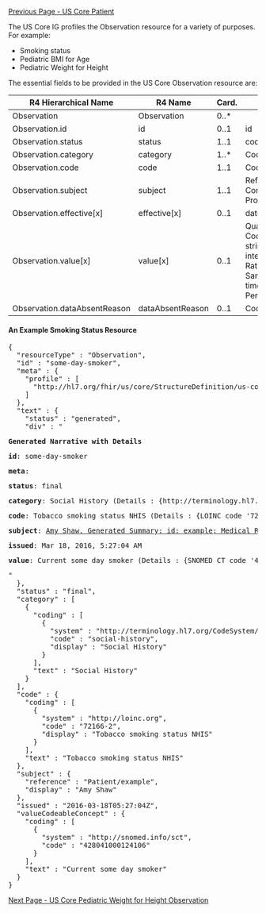 <!-- USCorePediatricBMIforAgeObservation.md {% comment %}
*****************************************************************************************
*                            WARNING: DO NOT EDIT THIS FILE                             *
*                                                                                       *
* This file is generated by SUSHI. Any edits you make to this file will be overwritten. *
*                                                                                       *
* To change the contents of this file, edit the original source file at:                *
* ig-data/input/pagecontent/DataMapping/USCorePediatricBMIforAgeObservation.md          *
*****************************************************************************************
{% endcomment %} -->
[Previous Page - US Core Patient](USCorePatient.html)

The US Core IG profiles the Observation resource for a variety of purposes. For example:
- Smoking status
- Pediatric BMI for Age
- Pediatric Weight for Height

The essential fields to be provided in the US Core Observation resource are:

| R4 Hierarchical Name         | R4 Name          | Card. | Type                                                                                                   |
|------------------------------|------------------|-------|--------------------------------------------------------------------------------------------------------|
| Observation                  | Observation      | 0..*  |                                                                                                        |
| Observation.id               | id               | 0..1  | id                                                                                                     |
| Observation.status           | status           | 1..1  | code                                                                                                   |
| Observation.category         | category         | 1..*  | CodeableConcept                                                                                        |
| Observation.code             | code             | 1..1  | CodeableConcept                                                                                        |
| Observation.subject          | subject          | 1..1  | Reference(US Core Patient Profile)                                                                     |
| Observation.effective[x]     | effective[x]     | 0..1  | dateTime, Period                                                                                       |
| Observation.value[x]         | value[x]         | 0..1  | Quantity, CodeableConcept, string, boolean, integer, Range, Ratio, SampledData, time, dateTime, Period |
| Observation.dataAbsentReason | dataAbsentReason | 0..1  | CodeableConcept                                                                                        |


#### An Example Smoking Status Resource

<pre>
{
  "resourceType" : "Observation",
  "id" : "some-day-smoker",
  "meta" : {
    "profile" : [
      "http://hl7.org/fhir/us/core/StructureDefinition/us-core-smokingstatus"
    ]
  },
  "text" : {
    "status" : "generated",
    "div" : "<div xmlns=\"http://www.w3.org/1999/xhtml\"><p><b>Generated Narrative with Details</b></p><p><b>id</b>: some-day-smoker</p><p><b>meta</b>: </p><p><b>status</b>: final</p><p><b>category</b>: Social History <span style=\"background: LightGoldenRodYellow\">(Details : {http://terminology.hl7.org/CodeSystem/observation-category code 'social-history' = 'Social History', given as 'Social History'})</span></p><p><b>code</b>: Tobacco smoking status NHIS <span style=\"background: LightGoldenRodYellow\">(Details : {LOINC code '72166-2' = 'Tobacco smoking status NHIS', given as 'Tobacco smoking status NHIS'})</span></p><p><b>subject</b>: <a href=\"Patient-example.html\">Amy Shaw. Generated Summary: id: example; Medical Record Number = 1032702 (USUAL); active; Amy V. Shaw ; ph: 555-555-5555(HOME), amy.shaw@example.com; gender: female; birthDate: Feb 20, 2007</a></p><p><b>issued</b>: Mar 18, 2016, 5:27:04 AM</p><p><b>value</b>: Current some day smoker <span style=\"background: LightGoldenRodYellow\">(Details : {SNOMED CT code '428041000124106' = 'Occasional tobacco smoker)</span></p></div>"
  },
  "status" : "final",
  "category" : [
    {
      "coding" : [
        {
          "system" : "http://terminology.hl7.org/CodeSystem/observation-category",
          "code" : "social-history",
          "display" : "Social History"
        }
      ],
      "text" : "Social History"
    }
  ],
  "code" : {
    "coding" : [
      {
        "system" : "http://loinc.org",
        "code" : "72166-2",
        "display" : "Tobacco smoking status NHIS"
      }
    ],
    "text" : "Tobacco smoking status NHIS"
  },
  "subject" : {
    "reference" : "Patient/example",
    "display" : "Amy Shaw"
  },
  "issued" : "2016-03-18T05:27:04Z",
  "valueCodeableConcept" : {
    "coding" : [
      {
        "system" : "http://snomed.info/sct",
        "code" : "428041000124106"
      }
    ],
    "text" : "Current some day smoker"
  }
}
</pre>




[Next Page - US Core Pediatric Weight for Height Observation](USCorePediatricWeightforHeightObservation.html)